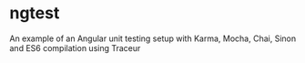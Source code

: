 # ngtest
An example of an Angular unit testing setup with Karma, Mocha, Chai, Sinon and ES6 compilation using Traceur
